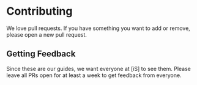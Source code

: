 # Contributing

We love pull requests. If you have something you want to add or remove, please open a new pull request.

## Getting Feedback

Since these are our guides, we want everyone at [iS] to see them. Please leave all PRs open for at least a week to get feedback from everyone.
